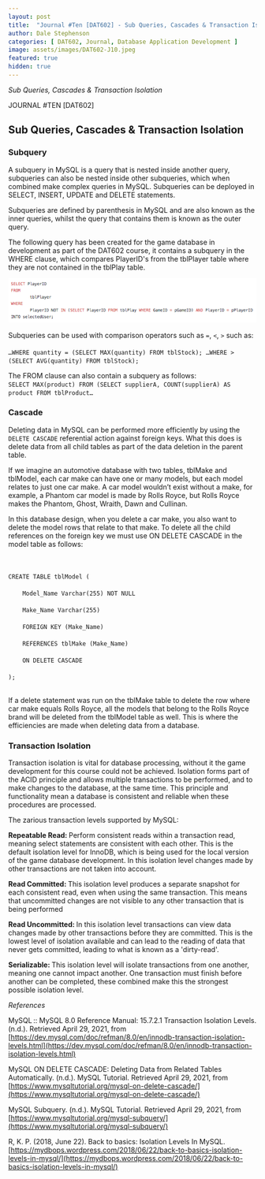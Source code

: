 ```yaml
---
layout: post
title:  "Journal #Ten [DAT602] - Sub Queries, Cascades & Transaction Isolation"
author: Dale Stephenson
categories: [ DAT602, Journal, Database Application Development ]
image: assets/images/DAT602-J10.jpeg
featured: true
hidden: true
---
```

<i>Sub Queries, Cascades & Transaction Isolation</i>

JOURNAL #TEN [DAT602]

<h2>Sub Queries, Cascades & Transaction Isolation</h2>

<h3>Subquery</h3>
 
A subquery in MySQL is a query that is nested inside another query, subqueries can also be nested inside other subqueries, which when combined make complex queries in MySQL. Subqueries can be deployed in SELECT, INSERT, UPDATE and DELETE statements.
 
Subqueries are defined by parenthesis in MySQL and are also known as the inner queries, whilst the query that contains them is known as the outer query.
 
The following query has been created for the game database in development as part of the DAT602 course, it contains a subquery in the WHERE clause, which compares PlayerID's from the tblPlayer table where they are not contained in the tblPlay table.

<center><img src="/assets/images/DAT602-Subquery.png" alt="MySQL Subquery" width="950"></center>
 
Subqueries can be used with comparison operators such as <code>=</code>, <code><</code>, <code>></code> such as:<br>
<code>
…WHERE quantity = (SELECT MAX(quantity) FROM tblStock);
…WHERE > (SELECT AVG(quantity) FROM tblStock);
</code>
 
The FROM clause can also contain a subquery as follows:<br>
<code>SELECT MAX(product) FROM (SELECT supplierA, COUNT(supplierA) AS product FROM tblProduct…</code>
 
<h3>Cascade</h3>
 
Deleting data in MySQL can be performed more efficiently by using the <code>DELETE CASCADE</code> referential action against foreign keys. What this does is delete data from all child tables as part of the data deletion in the parent table.
 
If we imagine an automotive database with two tables, tblMake and tblModel, each car make can have one or many models, but each model relates to just one car make. A car model wouldn’t exist without a make, for example, a Phantom car model is made by Rolls Royce, but Rolls Royce makes the Phantom, Ghost, Wraith, Dawn and Cullinan.
 
In this database design, when you delete a car make, you also want to delete the model rows that relate to that make. To delete all the child references on the foreign key we must use ON DELETE CASCADE in the model table as follows:<br>
<br>

<code> 
CREATE TABLE tblModel (<br>
    Model_Name Varchar(255) NOT NULL<br>
    Make_Name Varchar(255)<br>
    FOREIGN KEY (Make_Name)<br>
    REFERENCES tblMake (Make_Name)<br>
    ON DELETE CASCADE<br>
);<br>
</code>
 
If a delete statement was run on the tblMake table to delete the row where car make equals Rolls Royce, all the models that belong to the Rolls Royce brand will be deleted from the tblModel table as well. This is where the efficiencies are made when deleting data from a database.
 
<h3>Transaction Isolation</h3>
 
Transaction isolation is vital for database processing, without it the game development for this course could not be achieved. Isolation forms part of the ACID principle and allows multiple transactions to be performed, and to make changes to the database, at the same time. This principle and functionality mean a database is consistent and reliable when these procedures are processed.
 
The zarious transaction levels supported by MySQL:
 
<b>Repeatable Read: </b>Perform consistent reads within a transaction read, meaning select statements are consistent with each other. This is the default isolation level for InnoDB, which is being used for the local version of the game database development. In this isolation level changes made by other transactions are not taken into account.
 
<b>Read Committed: </b>This isolation level produces a separate snapshot for each consistent read, even when using the same transaction. This means that uncommitted changes are not visible to any other transaction that is being performed
 
<b>Read Uncommitted: </b>In this isolation level transactions can view data changes made by other transactions before they are committed. This is the lowest level of isolation available and can lead to the reading of data that never gets committed, leading to what is known as a 'dirty-read'.
 
<b>Serializable: </b>This isolation level will isolate transactions from one another, meaning one cannot impact another. One transaction must finish before another can be completed, these combined make this the strongest possible isolation level.

<i>References</i>

MySQL :: MySQL 8.0 Reference Manual: 15.7.2.1 Transaction Isolation Levels. (n.d.). Retrieved April 29, 2021, from [https://dev.mysql.com/doc/refman/8.0/en/innodb-transaction-isolation-levels.html](https://dev.mysql.com/doc/refman/8.0/en/innodb-transaction-isolation-levels.html)

MySQL ON DELETE CASCADE: Deleting Data from Related Tables Automatically. (n.d.). MySQL Tutorial. Retrieved April 29, 2021, from [https://www.mysqltutorial.org/mysql-on-delete-cascade/](https://www.mysqltutorial.org/mysql-on-delete-cascade/)

MySQL Subquery. (n.d.). MySQL Tutorial. Retrieved April 29, 2021, from [https://www.mysqltutorial.org/mysql-subquery/](https://www.mysqltutorial.org/mysql-subquery/)

R, K. P. (2018, June 22). Back to basics: Isolation Levels In MySQL. [https://mydbops.wordpress.com/2018/06/22/back-to-basics-isolation-levels-in-mysql/](https://mydbops.wordpress.com/2018/06/22/back-to-basics-isolation-levels-in-mysql/)
